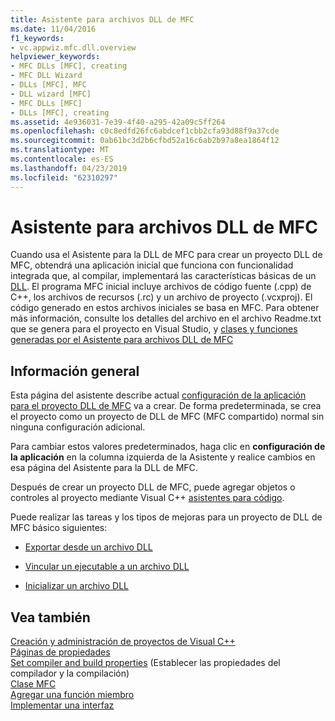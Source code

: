 ```yaml
---
title: Asistente para archivos DLL de MFC
ms.date: 11/04/2016
f1_keywords:
- vc.appwiz.mfc.dll.overview
helpviewer_keywords:
- MFC DLLs [MFC], creating
- MFC DLL Wizard
- DLLs [MFC], MFC
- DLL wizard [MFC]
- MFC DLLs [MFC]
- DLLs [MFC], creating
ms.assetid: 4e936031-7e39-4f40-a295-42a09c5ff264
ms.openlocfilehash: c0c8edfd26fc6abdcef1cbb2cfa93d88f9a37cde
ms.sourcegitcommit: 0ab61bc3d2b6cfbd52a16c6ab2b97a8ea1864f12
ms.translationtype: MT
ms.contentlocale: es-ES
ms.lasthandoff: 04/23/2019
ms.locfileid: "62310297"
---
```

# <a name="mfc-dll-wizard"></a>Asistente para archivos DLL de MFC

Cuando usa el Asistente para la DLL de MFC para crear un proyecto DLL de MFC, obtendrá una aplicación inicial que funciona con funcionalidad integrada que, al compilar, implementará las características básicas de un [DLL](../../build/dlls-in-visual-cpp.md). El programa MFC inicial incluye archivos de código fuente (.cpp) de C++, los archivos de recursos (.rc) y un archivo de proyecto (.vcxproj). El código generado en estos archivos iniciales se basa en MFC. Para obtener más información, consulte los detalles del archivo en el archivo Readme.txt que se genera para el proyecto en Visual Studio, y [clases y funciones generadas por el Asistente para archivos DLL de MFC](../../mfc/reference/classes-and-functions-generated-by-the-mfc-dll-wizard.md)

## <a name="overview"></a>Información general

Esta página del asistente describe actual [configuración de la aplicación para el proyecto DLL de MFC](../../mfc/reference/application-settings-mfc-dll-wizard.md) va a crear. De forma predeterminada, se crea el proyecto como un proyecto de DLL de MFC (MFC compartido) normal sin ninguna configuración adicional.

Para cambiar estos valores predeterminados, haga clic en **configuración de la aplicación** en la columna izquierda de la Asistente y realice cambios en esa página del Asistente para la DLL de MFC.

Después de crear un proyecto DLL de MFC, puede agregar objetos o controles al proyecto mediante Visual C++ [asistentes para código](../../ide/adding-functionality-with-code-wizards-cpp.md).

Puede realizar las tareas y los tipos de mejoras para un proyecto de DLL de MFC básico siguientes:

- [Exportar desde un archivo DLL](../../build/exporting-from-a-dll.md)

- [Vincular un ejecutable a un archivo DLL](../../build/linking-an-executable-to-a-dll.md)

- [Inicializar un archivo DLL](../../build/run-time-library-behavior.md#initializing-a-dll)

## <a name="see-also"></a>Vea también

[Creación y administración de proyectos de Visual C++](../../build/creating-and-managing-visual-cpp-projects.md)<br/>
[Páginas de propiedades](../../build/reference/property-pages-visual-cpp.md)<br/>
[Set compiler and build properties](../../build/working-with-project-properties.md) (Establecer las propiedades del compilador y la compilación)<br/>
[Clase MFC](../../mfc/reference/adding-an-mfc-class.md)<br/>
[Agregar una función miembro](../../ide/adding-a-member-function-visual-cpp.md)<br/>
[Implementar una interfaz](../../ide/implementing-an-interface-visual-cpp.md)<br/>
